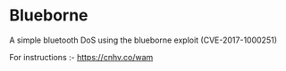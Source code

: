 # Blueborne

A simple bluetooth DoS using the blueborne exploit (CVE-2017-1000251)

For instructions :- https://cnhv.co/wam
